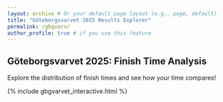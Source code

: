 ```yaml
---
layout: archive # Or your default page layout (e.g., page, default)
title: "Göteborgsvarvet 2025 Results Explorer"
permalink: /gbgvarv/
author_profile: true # if you use this feature
---
```


## Göteborgsvarvet 2025: Finish Time Analysis

Explore the distribution of finish times and see how your time compares!

{% include gbgvarvet_interactive.html %}
